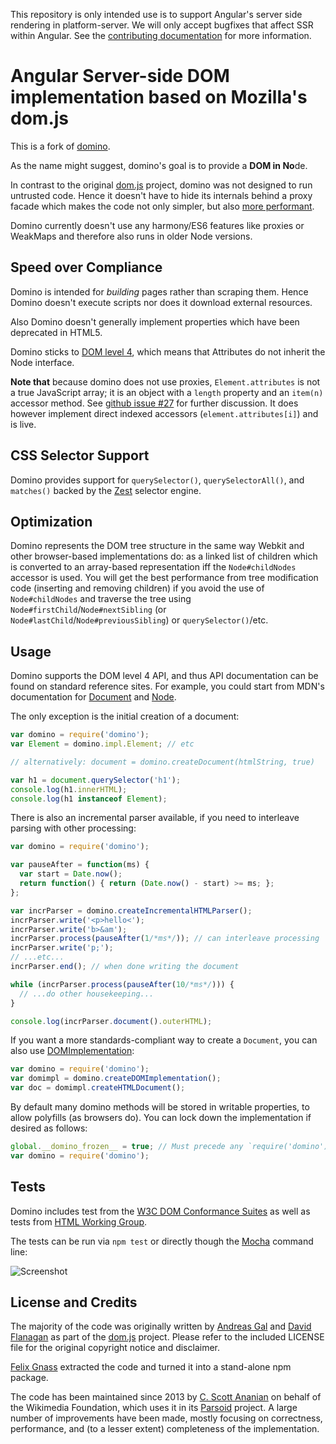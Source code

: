 This repository is only intended use is to support Angular's server side rendering in platform-server.
We will only accept bugfixes that affect SSR within Angular. See the [contributing documentation](http://github.com/angular/domino/blobs/main/CONTRIBUTING.md) for
more information.

# Angular Server-side DOM implementation based on Mozilla's dom.js

This is a fork of [domino](https://github.com/fgnass/domino).

As the name might suggest, domino's goal is to provide a <b>DOM in No</b>de.

In contrast to the original [dom.js](https://github.com/andreasgal/dom.js) project, domino was not designed to run untrusted code. Hence it doesn't have to hide its internals behind a proxy facade which makes the code not only simpler, but also [more performant](https://github.com/fgnass/dombench).

Domino currently doesn't use any harmony/ES6 features like proxies or WeakMaps and therefore also runs in older Node versions.

## Speed over Compliance

Domino is intended for _building_ pages rather than scraping them. Hence Domino doesn't execute scripts nor does it download external resources.

Also Domino doesn't generally implement properties which have been deprecated in HTML5.

Domino sticks to [DOM level 4](http://dvcs.w3.org/hg/domcore/raw-file/tip/Overview.html#interface-attr), which means that Attributes do not inherit the Node interface.

<b>Note that</b> because domino does not use proxies,
`Element.attributes` is not a true JavaScript array; it is an object
with a `length` property and an `item(n)` accessor method.  See
[github issue #27](https://github.com/fgnass/domino/issues/27) for
further discussion.  It does however implement direct indexed accessors
(`element.attributes[i]`) and is live.



## CSS Selector Support

Domino provides support for `querySelector()`, `querySelectorAll()`, and `matches()` backed by the [Zest](https://github.com/chjj/zest) selector engine.

## Optimization

Domino represents the DOM tree structure in the same way Webkit and
other browser-based implementations do: as a linked list of children
which is converted to an array-based representation iff the
`Node#childNodes` accessor is used.  You will get the best performance
from tree modification code (inserting and removing children) if you
avoid the use of `Node#childNodes` and traverse the tree using
`Node#firstChild`/`Node#nextSibling` (or
`Node#lastChild`/`Node#previousSibling`) or `querySelector()`/etc.

## Usage

Domino supports the DOM level 4 API, and thus API documentation can be
found on standard reference sites.  For example, you could start from
MDN's documentation for
[Document](https://developer.mozilla.org/en-US/docs/Web/API/Document) and
[Node](https://developer.mozilla.org/en-US/docs/Web/API/Node).

The only exception is the initial creation of a document:
```javascript
var domino = require('domino');
var Element = domino.impl.Element; // etc

// alternatively: document = domino.createDocument(htmlString, true)

var h1 = document.querySelector('h1');
console.log(h1.innerHTML);
console.log(h1 instanceof Element);
```

There is also an incremental parser available, if you need to interleave
parsing with other processing:
```javascript
var domino = require('domino');

var pauseAfter = function(ms) {
  var start = Date.now();
  return function() { return (Date.now() - start) >= ms; };
};

var incrParser = domino.createIncrementalHTMLParser();
incrParser.write('<p>hello<');
incrParser.write('b>&am');
incrParser.process(pauseAfter(1/*ms*/)); // can interleave processing
incrParser.write('p;');
// ...etc...
incrParser.end(); // when done writing the document

while (incrParser.process(pauseAfter(10/*ms*/))) {
  // ...do other housekeeping...
}

console.log(incrParser.document().outerHTML);
```

If you want a more standards-compliant way to create a `Document`, you can
also use [DOMImplementation](https://developer.mozilla.org/en-US/docs/Web/API/DOMImplementation):
```javascript
var domino = require('domino');
var domimpl = domino.createDOMImplementation();
var doc = domimpl.createHTMLDocument();
```

By default many domino methods will be stored in writable properties, to
allow polyfills (as browsers do).  You can lock down the implementation
if desired as follows:
```javascript
global.__domino_frozen__ = true; // Must precede any `require('domino')`
var domino = require('domino');
```

## Tests

Domino includes test from the [W3C DOM Conformance Suites](http://www.w3.org/DOM/Test/)
as well as tests from [HTML Working Group](http://www.w3.org/html/wg/wiki/Testing).

The tests can be run via `npm test` or directly though the [Mocha](http://mochajs.org/) command line:

![Screenshot](http://fgnass.github.com/images/domino.png)

## License and Credits

The majority of the code was originally written by [Andreas Gal](https://github.com/andreasgal/) and [David Flanagan](https://github.com/davidflanagan) as part of the [dom.js](https://github.com/andreasgal/dom.js) project. Please refer to the included LICENSE file for the original copyright notice and disclaimer.

[Felix Gnass](https://github.com/fgnass/) extracted the code and turned
it into a stand-alone npm package.

The code has been maintained since 2013 by [C. Scott Ananian](https://github.com/cscott/) on behalf of the Wikimedia Foundation, which uses it in its
[Parsoid](https://www.mediawiki.org/wiki/Parsoid) project.  A large number
of improvements have been made, mostly focusing on correctness,
performance, and (to a lesser extent) completeness of the implementation.

[1]: https://travis-ci.org/fgnass/domino.svg
[2]: https://travis-ci.org/fgnass/domino
[3]: https://david-dm.org/fgnass/domino.svg
[4]: https://david-dm.org/fgnass/domino
[5]: https://david-dm.org/fgnass/domino/dev-status.svg
[6]: https://david-dm.org/fgnass/domino#info=devDependencies
